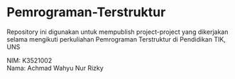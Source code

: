 # Pemrograman-Terstruktur
Repository ini digunakan untuk mempublish project-project yang dikerjakan selama mengikuti perkuliahan Pemrograman Terstruktur di Pendidikan TIK, UNS  

NIM: K3521002  
Nama: Achmad Wahyu Nur Rizky
